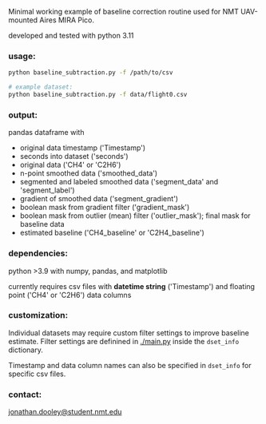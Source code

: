 Minimal working example of baseline correction routine used for NMT UAV-mounted Aires MIRA Pico.

developed and tested with python 3.11

### usage:

```bash
python baseline_subtraction.py -f /path/to/csv

# example dataset:
python baseline_subtraction.py -f data/flight0.csv
```

### output:

pandas dataframe with
* original data timestamp ('Timestamp')
* seconds into dataset ('seconds')
* original data ('CH4' or 'C2H6')
* n-point smoothed data ('smoothed_data')
* segmented and labeled smoothed data ('segment_data' and 'segment_label')
* gradient of smoothed data ('segment_gradient')
* boolean mask from gradient filter ('gradient_mask')
* boolean mask from outlier (mean) filter ('outlier_mask'); final mask for baseline data
* estimated baseline ('CH4_baseline' or 'C2H4_baseline')

### dependencies:

python >3.9 with numpy, pandas, and matplotlib

currently requires csv files with **datetime string** ('Timestamp') and floating point ('CH4' or 'C2H6') data columns

### customization:

Individual datasets may require custom filter settings to improve baseline estimate.
Filter settings are definined in [./main.py](main.py) inside the `dset_info` dictionary.

Timestamp and data column names can also be specified in `dset_info` for specific csv files.


### contact:

jonathan.dooley@student.nmt.edu
